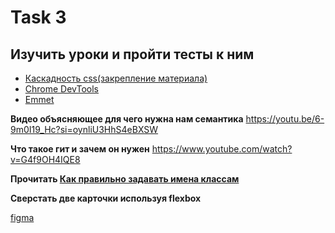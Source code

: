 # Task 3

## Изучить уроки и пройти тесты к ним
- [Каскадность css(закрепление материала)](https://ru.hexlet.io/courses/layout-designer-basics/lessons/css-cascade/theory_unit)
- [Chrome DevTools](https://ru.hexlet.io/courses/layout-designer-basics/lessons/devtools/theory_unit) 
- [Emmet](https://ru.hexlet.io/courses/layout-designer-basics/lessons/emmet/theory_unit) 

**Видео объясняющее для чего нужна нам семантика**
https://youtu.be/6-9m0I19_Hc?si=oynliU3HhS4eBXSW


**Что такое гит и зачем он нужен**
https://www.youtube.com/watch?v=G4f9OH4IQE8


**Прочитать [Как правильно задавать имена классам](https://ru.hexlet.io/blog/posts/oshibki-imenovaniya-v-vyorstke)**

**Сверстать две карточки используя flexbox**

[figma](https://www.figma.com/embed?embed_host=share&url=https%3A%2F%2Fwww.figma.com%2Ffile%2FUdeizp4VfC9gmmyn4TZAHD%2FUntitled%3Ftype%3Ddesign%26node-id%3D0%253A1%26mode%3Ddesign%26t%3DLSfoUtRDc1LtNhIo-1)